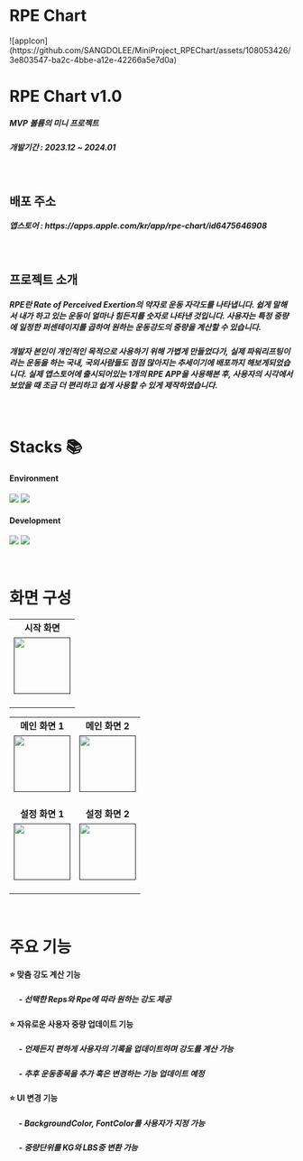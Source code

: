 <h1>RPE Chart</h1>
![appIcon](https://github.com/SANGDOLEE/MiniProject_RPEChart/assets/108053426/3e803547-ba2c-4bbe-a12e-42266a5e7d0a)

<br/>


<h1>RPE Chart v1.0</h1>
<h5> MVP 볼륨의 미니 프로젝트 </h5>
<h5> 개발기간 : 2023.12 ~ 2024.01 </h5>

<br/>

<h2> 배포 주소 </h2>
<h5> 앱스토어 : https://apps.apple.com/kr/app/rpe-chart/id6475646908 </h5>

<br/>

<h2> 프로젝트 소개 </h2>
<h5> RPE란 Rate of Perceived Exertion의 약자로 운동 자각도를 나타냅니다. 쉽게 말해서 내가 하고 있는 운동이 얼마나 힘든지를 숫자로 나타낸 것입니다. 사용자는 특정 중량에 일정한 퍼센테이지를 곱하여 원하는 운동강도의 중량을 계산할 수 있습니다. </h5>
<h5> 개발자 본인이 개인적인 목적으로 사용하기 위해 가볍게 만들었다가, 실제 파워리프팅이라는 운동을 하는 국내, 국외사람들도 점점 많아지는 추세이기에 배포까지 해보게되었습니다. 실제 앱스토어에 출시되어있는 1개의 RPE APP을 사용해본 후, 사용자의 시각에서 보았을 때 조금 더 편리하고 쉽게 사용할 수 있게 제작하였습니다.</h5>

<br/>

<h1> Stacks 📚 </h1>
<h4> Environment </h4>
<p><img src="https://img.shields.io/badge/XCODE-147EFB?style=for-the-badge&logo=xcode&logoColor=white"> <img src="https://img.shields.io/badge/GITHUB-181717?style=for-the-badge&logo=github&logoColor=white"></p>

<h4> Development </h4>
<p><img src="https://img.shields.io/badge/SWIFT-F05138?style=for-the-badge&logo=swift&logoColor=white"> <img src="https://img.shields.io/badge/SWIFTUI-2396F3?style=for-the-badge&logo=swiftUI&logoColor=white"></p>

<br/>

<h1> 화면 구성 </h1>
<table>
   <tbody>
    <!-- 첫 번째 줄 -->
    <tr>
      <td colspan="1" align="center"><b>시작 화면</b></td>
    </tr>
    <!-- 두 번째 줄 -->
    <tr>
      <td align="center"><a href=""><img src="" width="100px;" alt=""/><br /><sub><b></b></sub></a><br /></td>
    </tr>
</table>
<table>
  <tbody>
    <!-- 세 번째 줄 -->
    <tr>
      <td colspan="1" align="center"><b>메인 화면 1</b></td>
      <td colspan="1" align="center"><b>메인 화면 2</b></td>
    </tr>
    <!-- 네 번째 줄 -->
    <tr>
      <td align="center"><a href=""><img src="" width="100px;" alt=""/><br /><sub><b></b></sub></a><br /></td>
      <td align="center"><a href=""><img src="" width="100px;" alt=""/><br /><sub><b></b></sub></a><br /></td>
    </tr>
    <tr>
      <td colspan="1" align="center"><b>설정 화면 1</b></td>
      <td colspan="1" align="center"><b>설정 화면 2</b></td>
    </tr>
    <!-- 네 번째 줄 -->
    <tr>
      <td align="center"><a href=""><img src="" width="100px;" alt=""/><br /><sub><b></b></sub></a><br /></td>
      <td align="center"><a href=""><img src="" width="100px;" alt=""/><br /><sub><b></b></sub></a><br /></td>
    </tr>
  </tbody>
</table>


<br/>

<h1> 주요 기능 </h1>
<h4> ⭐️ 맞춤 강도 계산 기능 </h4>
<h5>&nbsp;&nbsp;&nbsp;&nbsp; - 선택한 Reps와 Rpe에 따라 원하는 강도 제공 </h5>

<h4> ⭐️ 자유로운 사용자 중량 업데이트 기능 </h4>
<h5>&nbsp;&nbsp;&nbsp;&nbsp; - 언제든지 편하게 사용자의 기록을 업데이트하며 강도를 계산 가능 </h5>
<h5>&nbsp;&nbsp;&nbsp;&nbsp; - 추후 운동종목을 추가 혹은 변경하는 기능 업데이트 예정 </h5>

<h4> ⭐️ UI 변경 기능 </h4>
<h5>&nbsp;&nbsp;&nbsp;&nbsp; - BackgroundColor, FontColor를 사용자가 지정 가능 </h5>
<h5>&nbsp;&nbsp;&nbsp;&nbsp; - 중량단위를 KG와 LBS중 변환 가능 </h5>

<br/>
<br/>
<br/>
